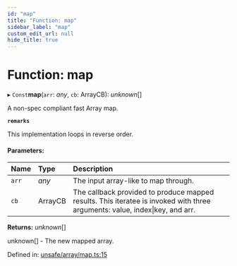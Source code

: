```yaml
---
id: "map"
title: "Function: map"
sidebar_label: "map"
custom_edit_url: null
hide_title: true
---
```


# Function: map

▸ `Const`**map**(`arr`: *any*, `cb`: ArrayCB): *unknown*[]

A non-spec compliant fast Array map.

**`remarks`** 

This implementation loops in reverse order.

#### Parameters:

Name | Type | Description |
:------ | :------ | :------ |
`arr` | *any* | The input array-like to map through.   |
`cb` | ArrayCB | The callback provided to produce mapped results. This iteratee is invoked with three arguments: value, index\|key, and arr.    |

**Returns:** *unknown*[]

unknown[] - The new mapped array.

Defined in: [unsafe/array/map.ts:15](https://github.com/diced/hikidashi/blob/b1cdd54/src/unsafe/array/map.ts#L15)
